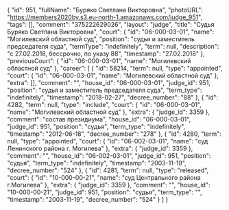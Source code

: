 {
    "id": 951,
    "fullName": "Буряко Светлана Викторовна",
    "photoURL": "https://members2020by.s3.eu-north-1.amazonaws.com/judge_951",
    "tags": [],
    "comment": "375222629026",
    "layout": "judge",
    "title": "Судья Буряко Светлана Викторовна",
    "court": {
        "id": "06-000-03-01",
        "name": "Могилевский областной суд",
        "position": "судья и заместитель председателя суда",
        "termType": "indefinitely",
        "term": null,
        "description": "c 27.02.2018, бессрочно, по указу 88",
        "timestamp": "27.02.2018"
    },
    "previousCourt": {
        "id": "06-000-03-01",
        "name": "Могилевский областной суд"
    },
    "career": [
        {
            "id": 58214,
            "term": null,
            "type": "appointed",
            "court": {
                "id": "06-000-03-01",
                "name": "Могилевский областной суд"
            },
            "extra": [],
            "comment": "",
            "house_id": "06-000-03-01",
            "judge_id": 951,
            "position": "судья и заместитель председателя суда",
            "term_type": "indefinitely",
            "timestamp": "2018-02-27",
            "decree_number": "88"
        },
        {
            "id": 4282,
            "term": null,
            "type": "include",
            "court": {
                "id": "06-000-03-01",
                "name": "Могилевский областной суд"
            },
            "extra": {
                "judge_id": 3359
            },
            "comment": "состав президиума",
            "house_id": "06-000-03-01",
            "judge_id": 951,
            "position": "судья",
            "term_type": "indefinitely",
            "timestamp": "2012-06-18",
            "decree_number": "278"
        },
        {
            "id": 4280,
            "term": null,
            "type": "appointed",
            "court": {
                "id": "06-002-03-01",
                "name": "суд Ленинского района г. Могилева"
            },
            "extra": {
                "judge_id": 3359
            },
            "comment": "",
            "house_id": "06-002-03-01",
            "judge_id": 951,
            "position": "судья",
            "term_type": "indefinitely",
            "timestamp": "2003-11-19",
            "decree_number": "524"
        },
        {
            "id": 4281,
            "term": null,
            "type": "released",
            "court": {
                "id": "10-000-00-21",
                "name": "суд Центрального района г.Могилева"
            },
            "extra": {
                "judge_id": 3359
            },
            "comment": "",
            "house_id": "10-000-00-21",
            "judge_id": 951,
            "position": "судья",
            "term_type": "",
            "timestamp": "2003-11-19",
            "decree_number": "524"
        }
    ]
}